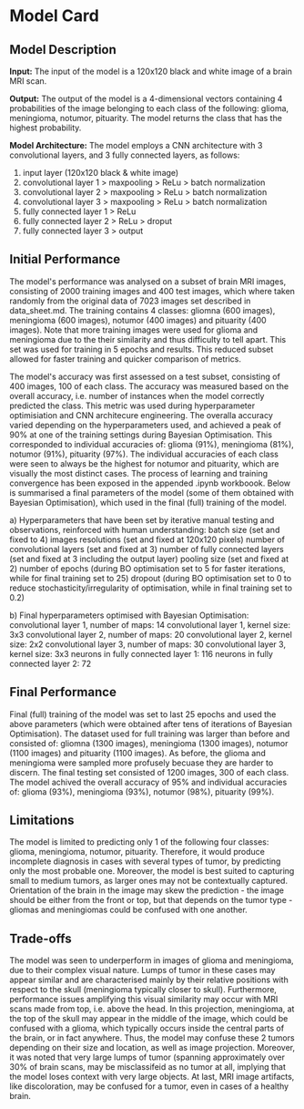 # Model Card


## Model Description

**Input:** The input of the model is a 120x120 black and white image of a brain MRI scan.

**Output:** The output of the model is a 4-dimensional vectors containing 4 probabilities of the image belonging to each class of the following: glioma, meningioma, notumor, pituarity. The model returns the class that has the highest probability.

**Model Architecture:** The model employs a CNN architecture with 3 convolutional layers, and 3 fully connected layers, as follows:
1) input layer (120x120 black & white image)
2) convolutional layer 1 > maxpooling > ReLu > batch normalization
3) convolutional layer 2 > maxpooling > ReLu > batch normalization
4) convolutional layer 3 > maxpooling > ReLu > batch normalization
5) fully connected layer 1 > ReLu
6) fully connected layer 2 > ReLu > droput
7) fully connected layer 3 > output

## Initial Performance

The model's performance was analysed on a subset of brain MRI images, consisting of 2000 training images and 400 test images, which where taken randomly from the original data of 7023 images set described in data_sheet.md. The training contains 4 classes: gliomna (600 images), meningioma (600 images), notumor (400 images) and pituarity (400 images). Note that more training images were used for glioma and meningioma due to the their similarity and thus difficulty to tell apart. This set was used for training in 5 epochs and results. This reduced subset allowed for faster training and quicker comparison of metrics.

The model's accuracy was first assessed on a test subset, consisting of 400 images, 100 of each class. The accuracy was measured based on the overall accuracy, i.e. number of instances when the model correctly predicted the class. This metric was used during hyperparameter optimisiation and CNN architecure engineering. The overalla accuracy varied depending on the hyperparameters used, and achieved a peak of 90% at one of the training settings during Bayesian Optimisation. This corresponded to individual accuracies of: glioma (91%), meningioma (81%), notumor (91%), pituarity (97%). The individual accuracies of each class were seen to always be the highest for notumor and pituarity, which are visually the most distinct cases. The process of learning and training convergence has been exposed in the appended .ipynb workboook. Below is summarised a final parameters of the model (some of them  obtained with Bayesian Optimisation), which used in the final (full) training of the model.

a) Hyperparameters that have been set by iterative manual testing and observations, reinforced with human understanding:
batch size (set and fixed to 4)
images resolutions (set and fixed at 120x120 pixels)
number of convolutional layers (set and fixed at 3)
number of fully connected layers (set and fixed at 3 including the output layer)
pooling size (set and fixed at 2)
number of epochs (during BO optimisation set to 5 for faster iterations, while for final training set to 25)
dropout (during BO optimisation set to 0 to reduce stochasticity/irregularity of optimisation, while in final training set to 0.2)

b) Final hyperparameters optimised with Bayesian Optimisation:
convolutional layer 1, number of maps: 14
convolutional layer 1, kernel size: 3x3
convolutional layer 2, number of maps: 20
convolutional layer 2, kernel size: 2x2
convolutional layer 3, number of maps: 30
convolutional layer 3, kernel size: 3x3
neurons in fully connected layer 1: 116
neurons in fully connected layer 2: 72

## Final Performance

Final (full) training of the model was set to last 25 epochs and used the above parameters (which were obtained after tens of iterations of Bayesian Optimisation). The dataset used for full training was larger than before and consisted of: gliomna (1300 images), meningioma (1300 images), notumor (1100 images) and pituarity (1100 images). As before, the glioma and meningioma were sampled more profusely becuase they are harder to discern. The final testing set consisted of 1200 images, 300 of each class. The model achived the overall accuracy of 95% and individual accuracies of: glioma (93%), meningioma (93%), notumor (98%), pituarity (99%).

## Limitations

The model is limited to predicting only 1 of the following four classes: glioma, meningioma, notumor, pituarity. Therefore, it would produce incomplete diagnosis in cases with several types of tumor, by predicting only the most probable one. Moreover, the model is best suited to capturing small to medium tumors, as larger ones may not be contextually captured. Orientation of the brain in the image may skew the prediction - the image should be either from the front or top, but that depends on the tumor type - gliomas and meningiomas could be confused with one another. 

## Trade-offs

The model was seen to underperform in images of glioma and meningioma, due to their complex visual nature. Lumps of tumor in these cases may appear similar and are characterised mainly by their relative positions with respect to the skull (meningioma typically closer to skull). Furthermore, performance issues amplifying this visual similarity may occur with MRI scans made from top, i.e. above the head. In this projection, meningioma, at the top of the skull may appear in the middle of the image, which could be confused with a glioma, which typically occurs inside the central parts of the brain, or in fact anywhere. Thus, the model may confuse these 2 tumors depending on their size and location, as well as image projection. Moreover, it was noted that very large lumps of tumor (spanning approximately over 30% of brain scans, may be misclassifeid as no tumor at all, implying that the model loses context with very large objects. At last, MRI image artifacts, like discoloration, may be confused for a tumor, even in cases of a healthy brain.
